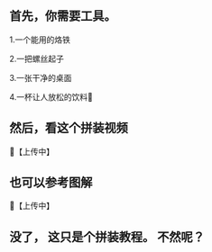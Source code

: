 ## 首先，你需要工具。

 1.一个能用的烙铁
 
 2.一把螺丝起子

 3.一张干净的桌面

 4.一杯让人放松的饮料🥤


 ## 然后，看这个拼装视频
 
 🔗【上传中】
 
 ## 也可以参考图解
 
 🔗【上传中】

## 没了， 这只是个拼装教程。 不然呢？
